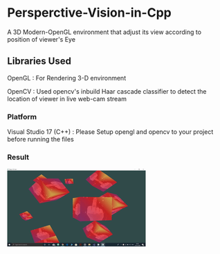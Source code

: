 # Persperctive-Vision-in-Cpp
A 3D Modern-OpenGL environment that adjust its view according to position of viewer's Eye

## Libraries Used 
OpenGL : For Rendering 3-D environment 

OpenCV : Used opencv's inbuild Haar cascade classifier to detect the location of viewer in live web-cam stream 

### Platform 

Visual Studio 17 (C++) : Please Setup opengl and opencv to your project before running the files 

### Result

![](result.gif)
